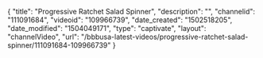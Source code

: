 {
    "title": "Progressive Ratchet Salad Spinner",
    "description": "",
    "channelid": "111091684",
    "videoid": "109966739",
    "date_created": "1502518205",
    "date_modified": "1504049171",
    "type": "captivate",
    "layout": "channelVideo",
    "url": "\/bbbusa-latest-videos\/progressive-ratchet-salad-spinner\/111091684-109966739"
}